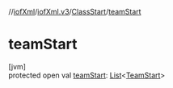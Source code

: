 //[iofXml](../../../index.md)/[iofXml.v3](../index.md)/[ClassStart](index.md)/[teamStart](team-start.md)

# teamStart

[jvm]\
protected open val [teamStart](team-start.md): [List](https://docs.oracle.com/javase/8/docs/api/java/util/List.html)<[TeamStart](../-team-start/index.md)>
